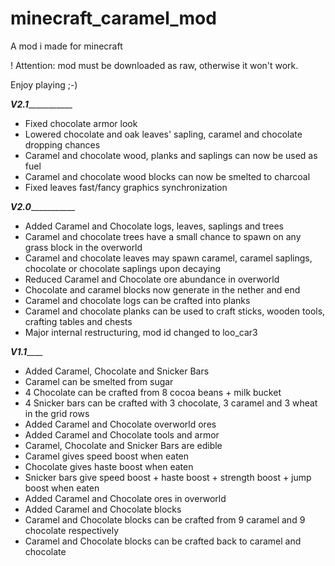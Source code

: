 # minecraft_caramel_mod
A mod i made for minecraft

! Attention: mod must be downloaded as raw, otherwise it won't work.

Enjoy playing ;-)

_______V2.1__________________

- Fixed chocolate armor look
- Lowered chocolate and oak leaves' sapling, caramel and chocolate dropping chances
- Caramel and chocolate wood, planks and saplings can now be used as fuel
- Caramel and chocolate wood blocks can now be smelted to charcoal
- Fixed leaves fast/fancy graphics synchronization

_______V2.0__________________

- Added Caramel and Chocolate logs, leaves, saplings and trees
- Caramel and chocolate trees have a small chance to spawn on any grass block in the overworld
- Caramel and chocolate leaves may spawn caramel, caramel saplings, chocolate or chocolate saplings upon decaying
- Reduced Caramel and Chocolate ore abundance in overworld
- Chocolate and caramel blocks now generate in the nether and end
- Caramel and chocolate logs can be crafted into planks
- Caramel and chocolate planks can be used to craft sticks, wooden tools, crafting tables and chests
- Major internal restructuring, mod id changed to loo_car3

_______V1.1___________

- Added Caramel, Chocolate and Snicker Bars
- Caramel can be smelted from sugar
- 4 Chocolate can be crafted from 8 cocoa beans + milk bucket
- 4 Snicker bars can be crafted with 3 chocolate, 3 caramel and 3 wheat in the grid rows
- Added Caramel and Chocolate overworld ores
- Added Caramel and Chocolate tools and armor
- Caramel, Chocolate and Snicker Bars are edible
- Caramel gives speed boost when eaten
- Chocolate gives haste boost when eaten
- Snicker bars give speed boost + haste boost + strength boost + jump boost when eaten
- Added Caramel and Chocolate ores in overworld
- Added Caramel and Chocolate blocks
- Caramel and Chocolate blocks can be crafted from 9 caramel and 9 chocolate respectively
- Caramel and Chocolate blocks can be crafted back to caramel and chocolate

